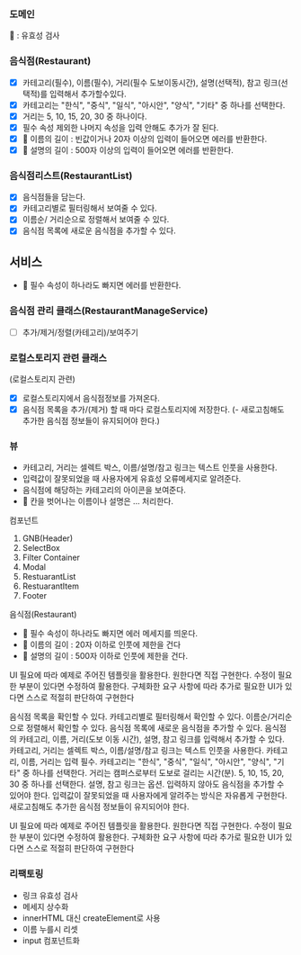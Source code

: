 ### 도메인

📍 : 유효성 검사

### 음식점(Restaurant)

- [x] 카테고리(필수), 이름(필수), 거리(필수 도보이동시간), 설명(선택적), 참고 링크(선택적)를 입력해서 추가할수있다.
- [x] 카테고리는 "한식", "중식", "일식", "아시안", "양식", "기타" 중 하나를 선택한다.
- [x] 거리는 5, 10, 15, 20, 30 중 하나이다.
- [x] 필수 속성 제외한 나머지 속성을 입력 안해도 추가가 잘 된다.
- [x] 📍 이름의 길이 : 빈값이거나 20자 이상의 입력이 들어오면 에러를 반환한다.
- [x] 📍 설명의 길이 : 500자 이상의 입력이 들어오면 에러를 반환한다.

### 음식점리스트(RestaurantList)

- [x] 음식점들을 담는다.
- [x] 카테고리별로 필터링해서 보여줄 수 있다.
- [x] 이름순/ 거리순으로 정렬해서 보여줄 수 있다.
- [x] 음식점 목록에 새로운 음식점을 추가할 수 있다.

## 서비스

- 📍 필수 속성이 하나라도 빠지면 에러를 반환한다.

### 음식점 관리 클래스(RestaurantManageService)

- [ ] 추가/제거/정렬(카테고리)/보여주기

### 로컬스토리지 관련 클래스

(로컬스토리지 관련)

- [x] 로컬스토리지에서 음식점정보를 가져온다.
- [x] 음식점 목록을 추가/(제거) 할 때 마다 로컬스토리지에 저장한다. (- 새로고침해도 추가한 음식점 정보들이 유지되어야 한다.)

### 뷰

- 카테고리, 거리는 셀렉트 박스, 이름/설명/참고 링크는 텍스트 인풋을 사용한다.
- 입력값이 잘못되었을 때 사용자에게 유효성 오류메세지로 알려준다.
- 음식점에 해당하는 카테고리의 아이콘을 보여준다.
- 📍 칸을 벗어나는 이름이나 설명은 ... 처리한다.

컴포넌트

1. GNB(Header)
2. SelectBox
3. Filter Container
4. Modal
5. RestuarantList
6. RestuarantItem
7. Footer

음식점(Restaurant)

- 📍 필수 속성이 하나라도 빠지면 에러 메세지를 띄운다.
- 📍 이름의 길이 : 20자 이하로 인풋에 제한을 건다
- 📍 설명의 길이 : 500자 이하로 인풋에 제한을 건다.

UI 필요에 따라 예제로 주어진 템플릿을 활용한다. 원한다면 직접 구현한다. 수정이 필요한 부분이 있다면 수정하여 활용한다. 구체화한 요구 사항에 따라 추가로 필요한 UI가 있다면 스스로 적절히 판단하여 구현한다

음식점 목록을 확인할 수 있다. 카테고리별로 필터링해서 확인할 수 있다. 이름순/거리순으로 정렬해서 확인할 수 있다. 음식점 목록에 새로운 음식점을 추가할 수 있다. 음식점의 카테고리, 이름, 거리(도보 이동 시간), 설명, 참고 링크를 입력해서 추가할 수 있다. 카테고리, 거리는 셀렉트 박스, 이름/설명/참고 링크는 텍스트 인풋을 사용한다. 카테고리, 이름, 거리는 입력 필수. 카테고리는 "한식", "중식", "일식", "아시안", "양식", "기타" 중 하나를 선택한다. 거리는 캠퍼스로부터 도보로 걸리는 시간(분). 5, 10, 15, 20, 30 중 하나를 선택한다. 설명, 참고 링크는 옵션. 입력하지 않아도 음식점을 추가할 수 있어야 한다. 입력값이 잘못되었을 때 사용자에게 알려주는 방식은 자유롭게 구현한다. 새로고침해도 추가한 음식점 정보들이 유지되어야 한다.

UI 필요에 따라 예제로 주어진 템플릿을 활용한다. 원한다면 직접 구현한다. 수정이 필요한 부분이 있다면 수정하여 활용한다. 구체화한 요구 사항에 따라 추가로 필요한 UI가 있다면 스스로 적절히 판단하여 구현한다

### 리팩토링

- 링크 유효성 검사
- 메세지 상수화
- innerHTML 대신 createElement로 사용
- 이름 누를시 리셋
- input 컴포넌트화
